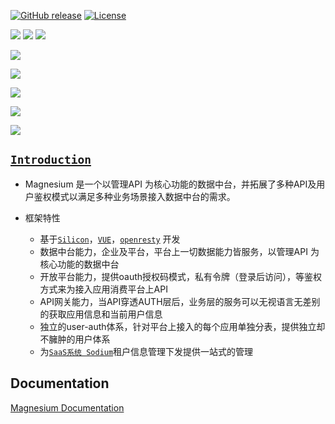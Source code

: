 [![GitHub release](https://img.shields.io/badge/release-1.0.0-28a745.svg)](https://github.com/0nebean/com.alibaba.druid-0nebean.custom/releases)
[![License](https://img.shields.io/badge/license-Apache%202-4EB1BA.svg)](https://www.apache.org/licenses/LICENSE-2.0.html)

![](https://img.shields.io/badge/belong_to-chemical--el-yellowgreen.svg)
![](https://img.shields.io/badge/support-onebean--data-red.svg)
![](https://img.shields.io/badge/dependency-spring--15.20-blue.svg)

![](https://img.shields.io/badge/middleware-mysql-lightgrey.svg)

![](https://img.shields.io/badge/middleware-apollo-lightgrey.svg)

![](https://img.shields.io/badge/middleware-eureka-lightgrey.svg)

![](https://img.shields.io/badge/middleware-rabbitMQ-lightgrey.svg)

![](https://img.shields.io/badge/middleware-redis-lightgrey.svg)

[`Introduction`](https://0nebean.github.io/Magnesium/)
---
- Magnesium 是一个以管理API 为核心功能的数据中台，并拓展了多种API及用户鉴权模式以满足多种业务场景接入数据中台的需求。


- 框架特性
  - 基于[`Silicon`](https://0nebean.github.io/Silicon/)，[`VUE`](https://cn.vuejs.org/)，[`openresty`](http://openresty.org/cn/) 开发
  - 数据中台能力，企业及平台，平台上一切数据能力皆服务，以管理API 为核心功能的数据中台
  - 开放平台能力，提供oauth授权码模式，私有令牌（登录后访问），等鉴权方式来为接入应用消费平台上API
  - API网关能力，当API穿透AUTH层后，业务层的服务可以无视语言无差别的获取应用信息和当前用户信息
  - 独立的user-auth体系，针对平台上接入的每个应用单独分表，提供独立却不臃肿的用户体系
  - 为[`SaaS系统 Sodium`](https://0nebean.github.io/Sodium/)租户信息管理下发提供一站式的管理
 
Documentation
---
[Magnesium Documentation](https://github.com/0nebean/Magnesium/wiki)
